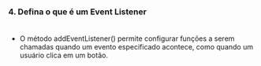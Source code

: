 ### 4. Defina o que é um Event Listener <br><br>

- O método addEventListener() permite configurar funções a serem chamadas quando um evento especificado acontece, como quando um usuário clica em um botão. <br><br>